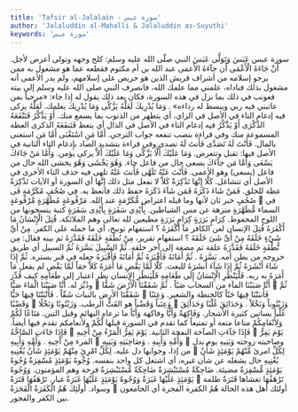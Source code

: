 ```yaml
---
title: 'Tafsir al-Jalalain - سورة عبس'
author: 'Jalaluddin al-Mahalli & Jalaluddin as-Suyuthi'
keywords: 'سورة عبس'
---
```


سورة عبس
عَبَسَ وَتَوَلَّى
عَبَسَ
النبي صلّى الله عليه وسلم: كلح وجهه
وتولى
أعرض لأجل.
أَنْ جَاءَهُ الْأَعْمَى
أَن جآءَهُ الأعمى
عبد الله بن أم مكتوم فقطعه عما هو مشغول به ممن يرجو إسلامه من أشراف قريش الذين هو حريص على إسلامهم، ولم يدر الأعمى أنه مشغول بذلك فناداه، علمني مما علمك الله، فانصرف النبي صلى الله عليه وسلم إلى بيته فعوتب في ذلك بما نزل في هذه السورة، فكان بعد ذلك يقول له إذا جاء:
«مرحباً بمن عاتبني فيه ربي ويبسط له رداءه»
.
وَمَا يُدْرِيكَ لَعَلَّهُ يَزَّكَّى
وَمَا يُدْرِيكَ
يعلمك.
لَعَلَّهُ يزكى
فيه إدغام التاء في الأصل في الزاي، أي يتطهر من الذنوب بما يسمع منك.
أَوْ يَذَّكَّرُ فَتَنْفَعَهُ الذِّكْرَى
أَوْ يَذَّكَّرُ
فيه إدغام التاء في الأصل في الذال أي يتعظ
فَتَنفَعَهُ الذكرى
العظة المسموعة منك وفي قراءة بنصب
تنفعه
جواب الترجي.
أَمَّا مَنِ اسْتَغْنَى
أَمَّا مَنِ استغنى
بالمال.
فَأَنْتَ لَهُ تَصَدَّى
فَأَنتَ لَهُ تصدى
وفي قراءة بتشديد الصاد بإِدغام التاء الثانية في الأصل فيها: تقبل وتتعرض.
وَمَا عَلَيْكَ أَلَّا يَزَّكَّى
وَمَا عَلَيْكَ أَلاَّ يزكى
يؤمن.
وَأَمَّا مَنْ جَاءَكَ يَسْعَى
وَأَمَّا مَن جآءَكَ يسعى
حال من فاعل جاء.
وَهُوَ يَخْشَى
وَهُوَ يخشى
الله حال من فاعل (يسعى) وهو الأعمى.
فَأَنْتَ عَنْهُ تَلَهَّى
فَأَنتَ عَنْهُ تلهى
فيه حذف التاء الأخرى في الأصل أي تتشاغل.
كَلَّا إِنَّهَا تَذْكِرَةٌ
كَلاَّ
لا نفعل مثل ذلك
إِنَّهَا
أي السورة أو الآيات
تَذْكِرَةٌ
عظة للخلق.
فَمَنْ شَاءَ ذَكَرَهُ
فَمَن شَآءَ ذَكَرَهُ
حفظ ذلك فاتعظ به.
فِي صُحُفٍ مُكَرَّمَةٍ
فَى صُحُفٍ
خبر ثان لأنها وما قبله اعتراض
مُّكَرَّمَةٍ
عند الله.
مَرْفُوعَةٍ مُطَهَّرَةٍ
مَّرْفُوعَةٍ

في السماء
مُّطَهَّرَةٍ
منزهة عن مس الشياطين.
بِأَيْدِي سَفَرَةٍ
بِأَيْدِى سَفَرَةٍ
كتبة ينسخونها من اللوح المحفوظ.
كِرَامٍ بَرَرَةٍ
كِرَامٍ بَرَرَةٍ
مطيعين لله تعالى وهم الملائكة.
قُتِلَ الْإِنْسَانُ مَا أَكْفَرَهُ
قُتِلَ الإنسان
لعن الكافر
مَآ أَكْفَرَهُ
؟ استفهام توبيخ، أي ما حمله على الكفر.
مِنْ أَيِّ شَيْءٍ خَلَقَهُ
مِنْ أَىِّ شَئ خَلَقَهُ
؟ استفهام تقرير،
مِنْ نُطْفَةٍ خَلَقَهُ فَقَدَّرَهُ
ثم بينه فقال:
مِن نُّطْفَةٍ خَلَقَهُ فَقَدَّرَهُ
علقة ثم مضغة إلى آخر خلقه.
ثُمَّ السَّبِيلَ يَسَّرَهُ
ثُمَّ السبيل
أي طريق خروجه من بطن أمه.
يَسَّرَهُ
.
ثُمَّ أَمَاتَهُ فَأَقْبَرَهُ
ثُمَّ أَمَاتَهُ فَأَقْبَرَهُ
جعله في قبر يستره.
ثُمَّ إِذَا شَاءَ أَنْشَرَهُ
ثُمَّ إِذَا شَآءَ أَنشَرَهُ
للبعث.
كَلَّا لَمَّا يَقْضِ مَا أَمَرَهُ
كَلاَّ
حقاً
لَمَّا يَقْضِ
لم يفعل
مَآ أَمَرَهُ
به ربه.
فَلْيَنْظُرِ الْإِنْسَانُ إِلَى طَعَامِهِ
فَلْيَنظُرِ الإنسان
نظر اعتبار
إلى طَعَامِهِ
كيف قُدِّرَ ودُبِّرَ له.
أَنَّا صَبَبْنَا الْمَاءَ صَبًّا

أَنَّا صَبَبْنَا المآء
من السحاب
صَبّاً
.
ثُمَّ شَقَقْنَا الْأَرْضَ شَقًّا

ثُمَّ شَقَقْنَا الأرض
بالنبات
شَقّاً
.
فَأَنْبَتْنَا فِيهَا حَبًّا

فَأَنبَتْنَا فِيهَا حَبّاً
كالحنطة والشعير.
وَعِنَبًا وَقَضْبًا

وَعِنَباً وَقَضْباً
هو القَتُّ الرطب.
وَزَيْتُونًا وَنَخْلًا

وَزَيْتُوناً وَنَخْلاً
.
وَحَدَائِقَ غُلْبًا
وَحَدَآئِقَ غُلْباً
بساتين كثيرة الأشجار.
وَفَاكِهَةً وَأَبًّا
وفاكهة وَأَبّاً
ما ترعاه البهائم وقيل التبن.
مَتَاعًا لَكُمْ وَلِأَنْعَامِكُمْ
متاعا
متعة أو تمتيعاً كما تقدم في السورة قبلها
لَّكُمْ ولأنعامكم
تقدم فيها أيضاً.
فَإِذَا جَاءَتِ الصَّاخَّةُ

فَإِذَا جَآءَتِ الصآخة
النفخة الثانية.
يَوْمَ يَفِرُّ الْمَرْءُ مِنْ أَخِيهِ

يَوْمَ يَفِرُّ المرء مِنْ أَخِيهِ
.
وَأُمِّهِ وَأَبِيهِ

وَأُمِّهِ وَأَبِيهِ
.
وَصَاحِبَتِهِ وَبَنِيهِ

وصاحبته
زوجته
وَبَنِيهِ
يوم بدل من إذا، وجوابها دل عليه.
لِكُلِّ امْرِئٍ مِنْهُمْ يَوْمَئِذٍ شَأْنٌ يُغْنِيهِ

لِكُلِّ امرئ مِّنْهُمْ يَوْمَئِذٍ شَأْنٌ يُغْنِيهِ
حال يشغله عن شأن غيره، أي اشتغل كل واحد بنفسه.
وُجُوهٌ يَوْمَئِذٍ مُسْفِرَةٌ
وُجُوهٌ يَوْمَئِذٍ مُّسْفِرَةٌ
مضيئة.
ضَاحِكَةٌ مُسْتَبْشِرَةٌ
ضَاحِكَةٌ مُّسْتَبْشِرَةٌ
فرحة وهم المؤمنون.
وَوُجُوهٌ يَوْمَئِذٍ عَلَيْهَا غَبَرَةٌ
وَوُجُوهٌ يَوْمَئِذٍ عَلَيْهَا غَبَرَةٌ
غبار.
تَرْهَقُهَا قَتَرَةٌ

تَرْهَقُهَا
تغشاها
قَتَرَةٌ
ظلمة وسواد.
أُولَئِكَ هُمُ الْكَفَرَةُ الْفَجَرَةُ

أولئك
أهل هذه الحالة
هُمُ الكفرة الفجرة
أي الجامعون بين الكفر والفجور.
